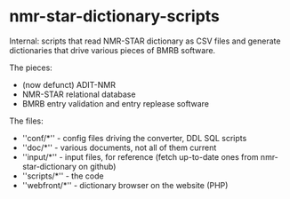 # nmr-star-dictionary-scripts

Internal: scripts that read NMR-STAR dictionary as CSV files and generate dictionaries that drive various pieces of BMRB software.

The pieces:
  * (now defunct) ADIT-NMR
  * NMR-STAR relational database
  * BMRB entry validation and entry replease software

The files:
  * ''conf/*'' - config files driving the converter, DDL SQL scripts
  * ''doc/*'' - various documents, not all of them current
  * ''input/*'' - input files, for reference (fetch up-to-date ones from nmr-star-dictionary on github)
  * ''scripts/*'' - the code
  * ''webfront/*'' - dictionary browser on the website (PHP)
